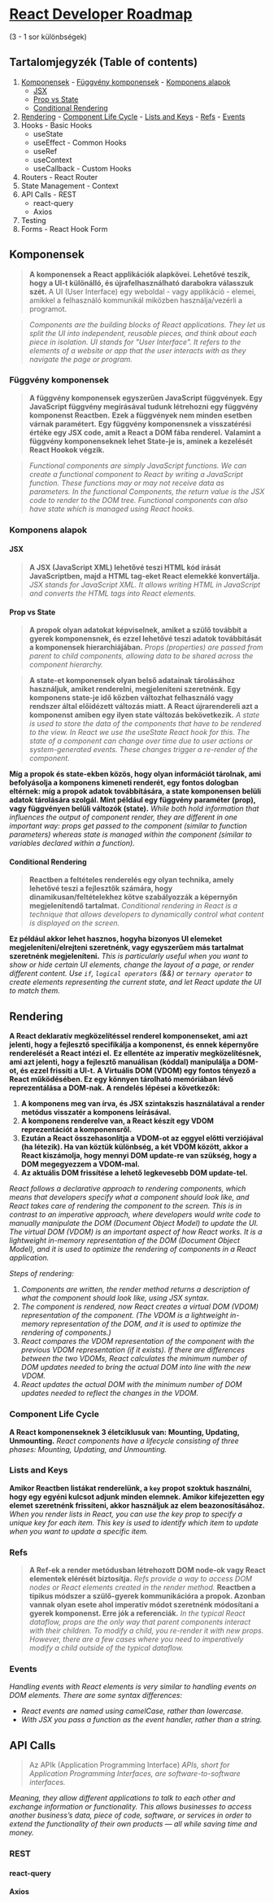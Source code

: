 # [React Developer Roadmap](https://roadmap.sh/react)
(3 - 1 sor különbségek)



## Tartalomjegyzék (Table of contents)
  1. [Komponensek](##Komponensek)
    - [Függvény komponensek](###Függvény-komponensek)
    - [Komponens alapok](###Komponens-alapok)
      - [JSX](####JSX)
      - [Prop vs State](####Prop-vs-State)
      - [Conditional Rendering](####Conditional-Rendering)
  2. [Rendering](#Rendering)
    - [Component Life Cycle](###Component-Life-Cycle)
    - [Lists and Keys](###Lists-and-Keys)
    - [Refs](###Refs)
    - [Events](###Events)
  3. Hooks
    - Basic Hooks
      - useState
      - useEffect
    - Common Hooks
      - useRef
      - useContext
      - useCallback
    - Custom Hooks
  4. Routers
    - React Router
  5. State Management
    - Context
  6. API Calls
    - REST
      - react-query
      - Axios
  7. Testing
  8. Forms
    - React Hook Form



## Komponensek
> **A komponensek a React applikációk alapkövei. Lehetővé teszik, hogy a UI-t különálló, és újrafelhasználható darabokra válasszuk szét.**
A UI (User Interface) egy weboldal - vagy applikáció - elemei, amikkel a felhasználó kommunikál miközben használja/vezérli a programot.

> *Components are the building blocks of React applications. They let us split the UI into independent, reusable pieces, and think about each piece in isolation.*
*UI stands for "User Interface". It refers to the elements of a website or app that the user interacts with as they navigate the page or program.*

### Függvény komponensek
> **A függvény komponensek egyszerűen JavaScript függvények. Egy JavaScript függvény megírásával tudunk létrehozni egy függvény komponenst Reactben.**
**Ezek a függvények nem minden esetben várnak paramétert.**
**Egy függvény komponensnek a visszatérési értéke egy JSX code, amit a React a DOM fába renderel.**
**Valamint a függvény komponenseknek lehet State-je is, aminek a kezelését React Hookok végzik.**

> *Functional components are simply JavaScript functions. We can create a functional component to React by writing a JavaScript function.*
*These functions may or may not receive data as parameters.*
*In the functional Components, the return value is the JSX code to render to the DOM tree.*
*Functional components can also have state which is managed using React hooks.*

### Komponens alapok
#### JSX
> **A JSX (JavaScript XML) lehetővé teszi HTML kód írását JavaScriptben, majd a HTML tag-eket React elemekké konvertálja.**
> *JSX stands for JavaScript XML. It allows writing HTML in JavaScript and converts the HTML tags into React elements.*

#### Prop vs State
> **A propok olyan adatokat képviselnek, amiket a szülő továbbít a gyerek komponensnek, és ezzel lehetővé teszi adatok továbbítását a komponensek hierarchiájában.**
> *Props (properties) are passed from parent to child components, allowing data to be shared across the component hierarchy.*

> **A state-et komponensek olyan belső adatainak tárolásához használjuk, amiket renderelni, megjeleníteni szeretnénk.**
**Egy komponens state-je idő közben változhat felhasználó vagy rendszer által előidézett változás miatt. A React újrarendereli azt a komponenst amiben egy ilyen state változás bekövetkezik.**
> *A state is used to store the data of the components that have to be rendered to the view. In React we use the useState React hook for this.*
*The state of a component can change over time due to user actions or system-generated events. These changes trigger a re-render of the component.*

**Míg a propok és state-ekben közös, hogy olyan információt tárolnak, ami befolyásolja a komponens kimeneti renderét, egy fontos dologban eltérnek: míg a propok adatok továbbítására, a state komponensen belüli adatok tárolására szolgál. Mint például egy függvény paraméter (prop), vagy függvényen belüli változók (state).**
*While both hold information that influences the output of component render, they are different in one important way: props get passed to the component (similar to function parameters) whereas state is managed within the component (similar to variables declared within a function).*

#### Conditional Rendering
> **Reactben a feltételes renderelés egy olyan technika, amely lehetővé teszi a fejlesztők számára, hogy dinamikusan/feltételekhez kötve szabályozzák a képernyőn megjelenítendő tartalmat.**
> *Conditional rendering in React is a technique that allows developers to dynamically control what content is displayed on the screen.*

**Ez például akkor lehet hasznos, hogyha bizonyos UI elemeket megjeleníteni/elrejteni szeretnénk, vagy egyszerűem más tartalmat szeretnénk megjeleníteni.**
*This is particularly useful when you want to show or hide certain UI elements, change the layout of a page, or render different content.*
*Use `if`, `logical operators` (&&) or `ternary operator` to create elements representing the current state, and let React update the UI to match them.*

## Rendering
**A React deklaratív megközelítéssel renderel komponenseket, ami azt jelenti, hogy a fejlesztő specifikálja a komponenst, és ennek képernyőre renderelését a React intézi el.**
**Ez ellentéte az imperatív megközelítésnek, ami azt jelenti, hogy a fejlesztő manuálisan (kóddal) manipulálja a DOM-ot, és ezzel frissíti a UI-t.**
**A Virtuális DOM (VDOM) egy fontos tényező a React működésében. Ez egy könnyen tárolható memóriában lévő reprezentálása a DOM-nak.**
**A rendelés lépései a következők:**
1. **A komponens meg van írva, és JSX szintakszis használatával a render metódus visszatér a komponens leírásával.**
2. **A komponens renderelve van, a React készít egy VDOM reprezentációt a komponensről.**
3. **Ezután a React összehasonlítja a VDOM-ot az eggyel előtti verziójával (ha létezik). Ha van köztük különbség, a két VDOM között, akkor a React kiszámolja, hogy mennyi DOM update-re van szükség, hogy a DOM megegyezzem a VDOM-mal.**
4. **Az aktuális DOM frissítése a lehető legkevesebb DOM update-tel.**

*React follows a declarative approach to rendering components, which means that developers specify what a component should look like, and React takes care of rendering the component to the screen.*
*This is in contrast to an imperative approach, where developers would write code to manually manipulate the DOM (Document Object Model) to update the UI.*
*The virtual DOM (VDOM) is an important aspect of how React works. It is a lightweight in-memory representation of the DOM (Document Object Model), and it is used to optimize the rendering of components in a React application.*

*Steps of rendering:*
1. *Components are written, the render method returns a description of what the component should look like, using JSX syntax.*
2. *The component is rendered, now React creates a virtual DOM (VDOM) representation of the component. (The VDOM is a lightweight in-memory representation of the DOM, and it is used to optimize the rendering of components.)*
3. *React compares the VDOM representation of the component with the previous VDOM representation (if it exists). If there are differences between the two VDOMs, React calculates the minimum number of DOM updates needed to bring the actual DOM into line with the new VDOM.*
4. *React updates the actual DOM with the minimum number of DOM updates needed to reflect the changes in the VDOM.*

### Component Life Cycle
**A React komponenseknek 3 életciklusuk van: Mounting, Updating, Unmounting.**
*React components have a lifecycle consisting of three phases: Mounting, Updating, and Unmounting.*

### Lists and Keys
**Amikor Reactben listákat renderelünk, a `key` propot szoktuk használni, hogy egy egyéni kulcsot adjunk minden elemnek. Amikor kifejezetten egy elemet szeretnénk frissíteni, akkor használjuk az elem beazonosításához.**
*When you render lists in React, you can use the key prop to specify a unique key for each item. This key is used to identify which item to update when you want to update a specific item.*

### Refs
> **A Ref-ek a render metódusban létrehozott DOM node-ok vagy React elementek elérését biztosítja.**
> *Refs provide a way to access DOM nodes or React elements created in the render method.*
**Reactben a tipikus módszer a szülő-gyerek kommunikációra a propok. Azonban vannak olyan esete ahol imperatív módot szeretnénk módosítani a gyerek komponenst. Erre jók a referenciák.**
*In the typical React dataflow, props are the only way that parent components interact with their children. To modify a child, you re-render it with new props. However, there are a few cases where you need to imperatively modify a child outside of the typical dataflow.*

### Events
*Handling events with React elements is very similar to handling events on DOM elements. There are some syntax differences:*
  - *React events are named using camelCase, rather than lowercase.*
  - *With JSX you pass a function as the event handler, rather than a string.*



## API Calls
> Az APIk (Application Programming Interface) 
> *APIs, short for Application Programming Interfaces, are software-to-software interfaces.*

*Meaning, they allow different applications to talk to each other and exchange information or functionality. This allows businesses to access another business’s data, piece of code, software, or services in order to extend the functionality of their own products — all while saving time and money.*

### REST


#### react-query


#### Axios




